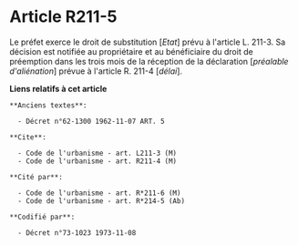 # Article R211-5

Le préfet exerce le droit de substitution [*Etat*] prévu à l'article L. 211-3. Sa décision est notifiée au propriétaire et au
bénéficiaire du droit de préemption dans les trois mois de la réception de la déclaration [*préalable d'aliénation*] prévue à
l'article R. 211-4 [*délai*].

**Liens relatifs à cet article**

	**Anciens textes**:

	  - Décret n°62-1300 1962-11-07 ART. 5

	**Cite**:

	  - Code de l'urbanisme - art. L211-3 (M)
	  - Code de l'urbanisme - art. R211-4 (M)

	**Cité par**:

	  - Code de l'urbanisme - art. R*211-6 (M)
	  - Code de l'urbanisme - art. R*214-5 (Ab)

	**Codifié par**:

	  - Décret n°73-1023 1973-11-08
